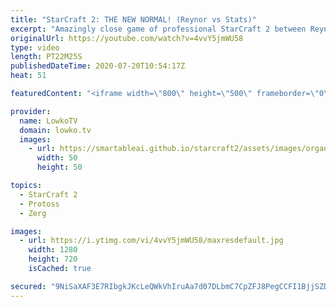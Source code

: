 ```yaml
---
title: "StarCraft 2: THE NEW NORMAL! (Reynor vs Stats)"
excerpt: "Amazingly close game of professional StarCraft 2 between Reynor and Stats. This game starts off awkwardly as Reynor is forced right away to take his third base as his first expansion. Stats follows it up with a lethal Adept push but also a very late third base. The game very quickly turns into a chaotic"
originalUrl: https://youtube.com/watch?v=4vvY5jmWU58
type: video
length: PT22M25S
publishedDateTime: 2020-07-20T10:54:17Z
heat: 51

featuredContent: "<iframe width=\"800\" height=\"500\" frameborder=\"0\" src=\"https://www.youtube.com/embed/4vvY5jmWU58\" allow=\"accelerometer; autoplay; encrypted-media; gyroscope; picture-in-picture\" allowfullscreen></iframe>"

provider:
  name: LowkoTV
  domain: lowko.tv
  images:
    - url: https://smartableai.github.io/starcraft2/assets/images/organizations/lowko.tv-50x50.jpg
      width: 50
      height: 50

topics:
  - StarCraft 2
  - Protoss
  - Zerg

images:
  - url: https://i.ytimg.com/vi/4vvY5jmWU58/maxresdefault.jpg
    width: 1280
    height: 720
    isCached: true

secured: "9NiSaXAF3E7RIbgkJKcLeQWkVhIruAa7d07DLbmC7CpZFJ8PegCCFI1BjjSZDjQi+wG6yIz3PI7HSW5P3puofK6P3CnZb5N61CQxeHA627Inh3f7fFigB/KSlMZJ67+riwG2WsYSG8mgck/f3yRBQM/FoLNGMT1Fxc+QvGD5fCmK5KqIv9SUBi22plY+enZpJUwskg5UzNPhp3FZ20scHmRsYy0CI6ffEnM+xA5eTaM1WWnCFKA6nETYj5fpERhUqRIqOqpK4C/m4+n+xqDdAkkM+zOXDTj/LOys1Wi2tUb2B52Bg+KIIeySA13xWxZX8+geIUsMCD2q/eeez7mPrcXQBYcatCfP9Ep8DxIcwP86oNcKdjE5ac0M+OI1nVusTbSP+TmXd6idbWDw5iAy7l7GYUik/PDiGj630xxIsuE=;JNjEUK+ANNpIJN0+voNxfw=="
---
```


